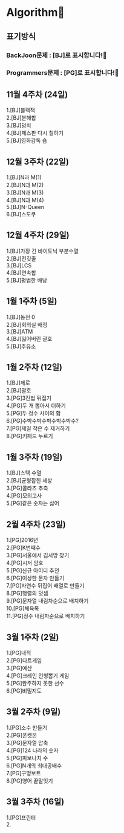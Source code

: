 # Algorithm🙋

## 표기방식  
### BackJoon문제 : [BJ]로 표시합니다!👀  
### Programmers문제 : [PG]로 표시합니다!👻  

## 11월 4주차 (24일)

1.[BJ]블랙잭  
2.[BJ]분해합  
3.[BJ]덩치  
4.[BJ]체스판 다시 칠하기  
5.[BJ]영화감독 숌


## 12월 3주차 (22일)

1.[BJ]N과 M(1)  
2.[BJ]N과 M(2)  
3.[BJ]N과 M(3)  
4.[BJ]N과 M(4)  
5.[BJ]N-Queen  
6.[BJ]스도쿠


## 12월 4주차 (29일)

1.[BJ]가장 긴 바이토닉 부분수열  
2.[BJ]전깃줄  
3.[BJ]LCS  
4.[BJ]연속합  
5.[BJ]평범한 배낭  


## 1월 1주차 (5일)

1.[BJ]동전 0  
2.[BJ]회의실 배정  
3.[BJ]ATM  
4.[BJ]잃어버린 괄호  
5.[BJ]주유소  

## 1월 2주차 (12일)

1.[BJ]제로  
2.[BJ]괄호  
3.[PG]3진법 뒤집기  
4.[PG]두 개 뽑아서 더하기  
5.[PG]두 정수 사이의 합  
6.[PG]수박수박수박수박수박수?  
7.[PG]제일 작은 수 제거하기  
8.[PG]키패드 누르기  

## 1월 3주차 (19일)

1.[BJ]스택 수열  
2.[BJ]균형잡힌 세상  
3.[PG]콜라츠 추측  
4.[PG]모의고사  
5.[PG]같은 숫자는 싫어  

## 2월 4주차 (23일)

1.[PG]2016년  
2.[PG]K번째수  
3.[PG]서울에서 김서방 찾기  
4.[PG]시저 암호  
5.[PG]신규 아이디 추천  
6.[PG]이상한 문자 만들기  
7.[PG]자연수 뒤집어 배열로 만들기  
8.[PG]행렬의 덧셈  
9.[PG]문자열 내림차순으로 배치하기  
10.[PG]체육복  
11.[PG]정수 내림차순으로 배치하기  

## 3월 1주차 (2일)

1.[PG]내적  
2.[PG]다트게임  
3.[PG]예산  
4.[PG]크레인 인형뽑기 게임  
5.[PG]완주하지 못한 선수  
6.[PG]비밀지도  

## 3월 2주차 (9일)

1.[PG]소수 만들기  
2.[PG]폰켓몬  
3.[PG]문자열 압축  
4.[PG]124 나라의 숫자  
5.[PG]피보나치 수  
6.[PG]N개의 최대공배수  
7.[PG]구명보트  
8.[PG]영어 끝말잇기  

## 3월 3주차 (16일)

1.[PG]프린터  
2.










